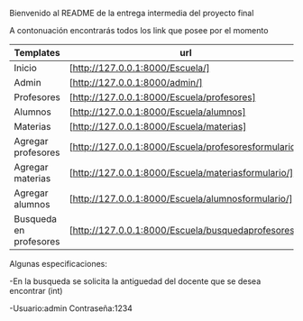 Bienvenido al README de la entrega intermedia del proyecto final

A contonuación encontrarás todos los link que posee por el momento

| Templates | url |
| ------ | ------ |
| Inicio | [http://127.0.0.1:8000/Escuela/]|
| Admin | [http://127.0.0.1:8000/admin/]|
| Profesores | [http://127.0.0.1:8000/Escuela/profesores]|
| Alumnos | [http://127.0.0.1:8000/Escuela/alumnos]|
| Materias | [http://127.0.0.1:8000/Escuela/materias]|
| Agregar  profesores | [http://127.0.0.1:8000/Escuela/profesoresformulario/]|
| Agregar materias | [http://127.0.0.1:8000/Escuela/materiasformulario/]|
| Agregar alumnos | [http://127.0.0.1:8000/Escuela/alumnosformulario/]|
| Busqueda en profesores | [http://127.0.0.1:8000/Escuela/busquedaprofesores/]|

Algunas especificaciones:

-En la busqueda se solicita la antiguedad del docente que se desea encontrar (int)

-Usuario:admin   Contraseña:1234

